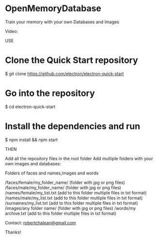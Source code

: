 # OpenMemoryDatabase

Train your memory with your own Databases and Images

Video: 

USE

# Clone the Quick Start repository
$ git clone https://github.com/electron/electron-quick-start

# Go into the repository
$ cd electron-quick-start

# Install the dependencies and run
$ npm install && npm start

THEN

Add all the repository files in the root folder
Add multiple folders with your own images and databases:

Folders of faces and names,images and words

/faces/female/my_folder_name/ (folder with jpg or png files)
/faces/male/my_folder_name/ (folder with jpg or png files)
/names/female/my_list.txt (add to this folder multiple files in txt format)
/names/male/my_list.txt (add to this folder multiple files in txt format)
/surnames/my_list.txt (add to this folder multiple files in txt format)
/images/any folder name/ (folder with jpg or png files)
/words/my archive.txt (add to this folder multiple files in txt format)

Contact: robertchalean@gmail.com

Thanks!
